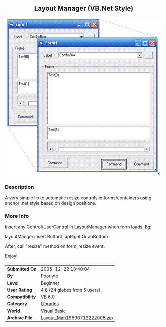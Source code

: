 ﻿<div align="center">

## Layout Manager \(VB\.Net  Style\)

<img src="PIC200512221839145541.GIF">
</div>

### Description

A very simple lib to automatic resize controls in forms/containers using anchor .net style based on design positions.
 
### More Info
 
Insert any Control/UserControl in LayoutManager when form loads. Eg:

layoutManger.insert Button1, apRight Or apBottom

After, call "resize" method on form_resize event.

Enjoy!


<span>             |<span>
---                |---
**Submitted On**   |2005-12-22 18:40:04
**By**             |[Poorlyte](https://github.com/Planet-Source-Code/PSCIndex/blob/master/ByAuthor/poorlyte.md)
**Level**          |Beginner
**User Rating**    |4.8 (24 globes from 5 users)
**Compatibility**  |VB 6\.0
**Category**       |[Libraries](https://github.com/Planet-Source-Code/PSCIndex/blob/master/ByCategory/libraries__1-49.md)
**World**          |[Visual Basic](https://github.com/Planet-Source-Code/PSCIndex/blob/master/ByWorld/visual-basic.md)
**Archive File**   |[Layout\_Man19590712222005\.zip](https://github.com/Planet-Source-Code/poorlyte-layout-manager-vb-net-style__1-63764/archive/master.zip)








